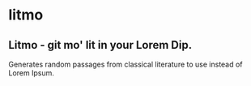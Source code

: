 # litmo
## Litmo - git mo' lit in your Lorem Dip.
Generates random passages from classical literature to use instead of Lorem Ipsum. 


